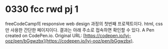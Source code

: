# 0330 fcc rwd pj 1

freeCodeCamp의 responsive web design 과정의 첫번째 프로젝트이다.
html, css만 사용한 간단한 페이지이다.
결과는 아래 주소로 접속하면 확인할 수 있다.
A Pen created on CodePen.io. 
Original URL: [https://codepen.io/lyj-ooz/pen/bGgwzbx](https://codepen.io/lyj-ooz/pen/bGgwzbx).


